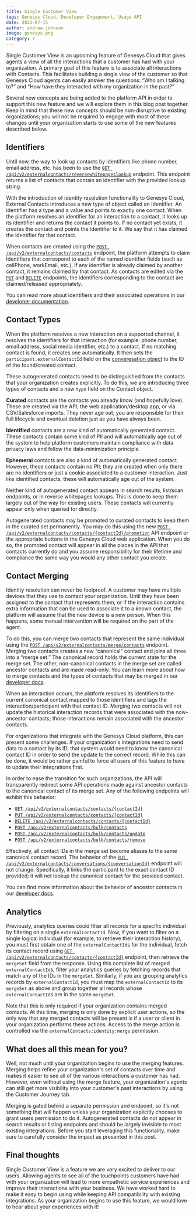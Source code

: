 ```yaml
---
title: Single Customer View
tags: Genesys Cloud, Developer Engagement, Usage API
date: 2022-07-15
author: andrew.johnson
image: genesys.png
category: 7
---
```


Single Customer View is an upcoming feature of Genesys Cloud that gives agents a view of all the interactions that a customer has had with your organization. A primary goal of this feature is to associate all interactions with Contacts. This facilitates building a single view of the customer so that Genesys Cloud agents can easily answer the questions: “Who am I talking to?” and “How have they interacted with my organization in the past?” 

Several new concepts are being added to the platform API in order to support this new feature and we will explore them in this blog post together. Keep in mind that these new concepts should be non-disruptive to existing organizations; you will not be required to engage with most of these changes until your organization starts to use some of the new features described below.

## Identifiers

Until now, the way to look up contacts by identifiers like phone number, email address, etc. has been to use the [`GET /api/v2/externalcontacts/reversewhitepageslookup`](https://developer.genesys.cloud/commdigital/externalcontacts/externalcontacts-apis#get-api-v2-externalcontacts-reversewhitepageslookup) endpoint. This endpoint returns a list of contacts that contain an identifier with the provided lookup string.

With the introduction of identity resolution functionality to Genesys Cloud, External Contacts introduces a new type of object called an Identifier.  An identifier has a type and a value and points to exactly one contact.  When the platform resolves an identifier for an interaction to a contact, it looks up its identifier and returns the contact it points to.  If no contact yet exists, it creates the contact and points the identifier to it.  We say that it has claimed the identifier for that contact.

When contacts are created using the [`POST /api/v2/externalcontacts/contacts`](https://developer.genesys.cloud/commdigital/externalcontacts/externalcontacts-apis#post-api-v2-externalcontacts-contacts) endpoint, the platform attempts to claim Identifiers that correspond to each of the named identifier fields (such as cellPhone, workEmail, etc.).  If any identifier is already claimed by another contact, it remains claimed by that contact. As contacts are edited via the [`PUT`](https://developer.genesys.cloud/commdigital/externalcontacts/externalcontacts-apis#put-api-v2-externalcontacts-contacts--contactId-) and [`DELETE`](https://developer.genesys.cloud/commdigital/externalcontacts/externalcontacts-apis#delete-api-v2-externalcontacts-contacts--contactId-) endpoints, the identifiers corresponding to the contact are claimed/released appropriately. 

You can read more about identifiers and their associated operations in our [developer documentation](https://developer.genesys.cloud/commdigital/externalcontacts/contact-merges#identifiers).

## Contact Types

When the platform receives a new interaction on a supported channel, it resolves the identifiers for that interaction (for example: phone number, email address, social media identifier, etc.) to a contact.  If no matching contact is found, it creates one automatically.  It then sets the `participant.externalContactId` field on the [converesation object](https://developer.genesys.cloud/routing/conversations/conversations-apis#get-api-v2-conversations--conversationId-) to the ID of the found/created contact.

These autogenerated contacts need to be distinguished from the contacts that your organization creates explicitly. To do this, we are introducing three types of contacts and a new `type` field on the Contact object.

**Curated** contacts are the contacts you already know (and hopefully love). These are created via the API, the web application/desktop app, or via CSV/Salesforce imports. They never age out; you are responsible for their full lifecycle and eventual deletion just as you have always been.

**Identified** contacts are a new kind of automatically generated contact. These contacts contain some kind of PII and will automatically age out of the system to help platform customers maintain compliance with data privacy laws and follow the data-minimization principle.

**Ephemeral** contacts are also a kind of automatically generated contact. However, these contacts contain no PII; they are created when only there are no identifiers or just a cookie associated to a customer interaction. Just like identified contacts, these will automatically age out of the system.

Neither kind of autogenerated contact appears in search results, list/scan endpoints, or in reverse whitepages lookups. This is done to keep them largely out of the way for existing users. These contacts will currently appear only when queried for directly.

Autogenerated contacts may be promoted to curated contacts to keep them in the curated set permanently. You may do this using the new [`POST /api/v2/externalcontacts/contacts/{contactId}/promotion`](https://developer.genesys.cloud/platform/preview-apis#post-api-v2-externalcontacts-contacts--contactId--promotion) API endpoint or the appropriate buttons in the Genesys Cloud web application. When you do so, the promoted contact will appear in all the places in the API that contacts currently do and you assume responsibility for their lifetime and compliance the same way you would any other contact you create.

## Contact Merging

Identity resolution can never be foolproof. A customer may have multiple devices that they use to contact your organization. Until they have been assigned to the contact that represents them, or if the interaction contains extra information that can be used to associate it to a known contact, the platform will assume that the new device is a new person. When this happens, some manual intervention will be required on the part of the agent.

To do this, you can merge two contacts that represent the same individual using the [`POST /api/v2/externalcontacts/merge/contacts`](https://developer.genesys.cloud/platform/preview-apis#post-api-v2-externalcontacts-merge-contacts) endpoint. Merging two contacts creates a new “canonical” contact and joins all three into a “merge set.”  The canonical record holds the current state for the merge set. The other, non-canonical contacts in the merge set are called ancestor contacts and are made read-only. You can learn more about how to merge contacts and the types of contacts that may be merged in our [developer docs](https://developer.genesys.cloud/commdigital/externalcontacts/contact-merges#merging-contacts).

When an interaction occurs, the platform resolves its identifiers to the current canonical contact mapped to those identifiers and tags the interaction/participant with that contact ID.  Merging two contacts will not update the historical interaction records that were associated with the now-ancestor contacts; those interactions remain associated with the ancestor contacts.

For organizations that integrate with the Genesys Cloud platform, this can present some challenges. If your organization's integrations need to send data to a contact by its ID, that system would need to know the canonical contact ID in order to send the update to the correct record. While this can be done, it would be rather painful to force all users of this feature to have to update their integrations first.

In order to ease the transition for such organizations, the API will transparently redirect some API operations made against ancestor contacts to the canonical contact of its merge set. Any of the following endpoints will exhibit this behavior:

* [`GET /api/v2/externalcontacts/contacts/{contactId}`](https://developer.genesys.cloud/commdigital/externalcontacts/externalcontacts-apis#get-api-v2-externalcontacts-contacts--contactId-)
* [`PUT /api/v2/externalcontacts/contacts/{contactId}`](https://developer.genesys.cloud/commdigital/externalcontacts/externalcontacts-apis#put-api-v2-externalcontacts-contacts--contactId-)
* [`DELETE /api/v2/externalcontacts/contacts/{contactId}`](https://developer.genesys.cloud/commdigital/externalcontacts/externalcontacts-apis#delete-api-v2-externalcontacts-contacts--contactId-)
* [`POST /api/v2/externalcontacts/bulk/contacts`](https://developer.genesys.cloud/commdigital/externalcontacts/externalcontacts-apis#post-api-v2-externalcontacts-bulk-contacts)
* [`POST /api/v2/externalcontacts/bulk/contacts/update`](https://developer.genesys.cloud/commdigital/externalcontacts/externalcontacts-apis#post-api-v2-externalcontacts-bulk-contacts-update)
* [`POST /api/v2/externalcontacts/bulk/contacts/remove`](https://developer.genesys.cloud/commdigital/externalcontacts/externalcontacts-apis#post-api-v2-externalcontacts-bulk-contacts-remove)


Effectively, all contact IDs in the merge set become aliases to the same canonical contact record. The behavior of the [`PUT /api/v2/externalcontacts/conversations/{conversationId}`](https://developer.genesys.cloud/commdigital/externalcontacts/externalcontacts-apis#put-api-v2-externalcontacts-conversations--conversationId-) endpoint will not change.  Specifically, it links the participant to the exact contact ID provided; it will not lookup the canonical contact for the provided contact.

You can find more information about the behavior of ancestor contacts in our [developer docs](https://developer.genesys.cloud/commdigital/externalcontacts/contact-merges#manipulating-ancestor-contacts).  

## Analytics

Previously, analytics queries could filter all records for a specific individual by filtering on a single `externalContactId`.  Now, if you want to filter on a single logical individual (for example, to retrieve their interaction history), you must first obtain one of the `externalContactId`s for the individual, fetch its contact record using [`GET /api/v2/externalcontacts/contacts/{contactId}`](https://developer.genesys.cloud/commdigital/externalcontacts/externalcontacts-apis#get-api-v2-externalcontacts-contacts--contactId-) endpoint, then retrieve the `mergeSet` field from the response.  Using this complete list of merged `externalContactId`s, filter your analytics queries by fetching records that match any of the IDs in the `mergeSet`.  Similarly, if you are grouping analytics records by `externalContactId`, you must map the `externalContactId` to its `mergeSet` as above and group together all records whose `externalContactId`s are in the same `mergeSet`.

Note that this is only required if your organization contains merged contacts. At this time, merging is only done by explicit user actions, so the only way that any merged contacts will be present is if a user or client in your organization performs these actions. Access to the merge action is controlled via the `externalContacts:identity:merge` permission.

## What does all this mean for you?

Well, not much until your organization begins to use the merging features. Merging helps refine your organization's set of contacts over time and makes it easier to see all of the various interactions a customer has had. However, even without using the merge feature, your organization's agents can still get more visibility into your customer's past interactions by using the Customer Journey tab.

Merging is gated behind a separate permission and endpoint, so it's not something that will happen unless your organization explicitly chooses to grant users permission to do it. Autogenerated contacts do not appear in search results or listing endpoints and should be largely invisible to most existing integrations. Before you start leveraging this functionality, make sure to carefully consider the impact as presented in this post.

## Final thoughts

Single Customer View is a feature we are very excited to deliver to our users. Allowing agents to see all of the touchpoints customers have had with your organization will lead to more empathetic service experiences and improve their interactions with your business. We have worked hard to make it easy to begin using while keeping API compatibility with existing integrations. As your organization begins to use this feature, we would love to hear about your experiences with it!

